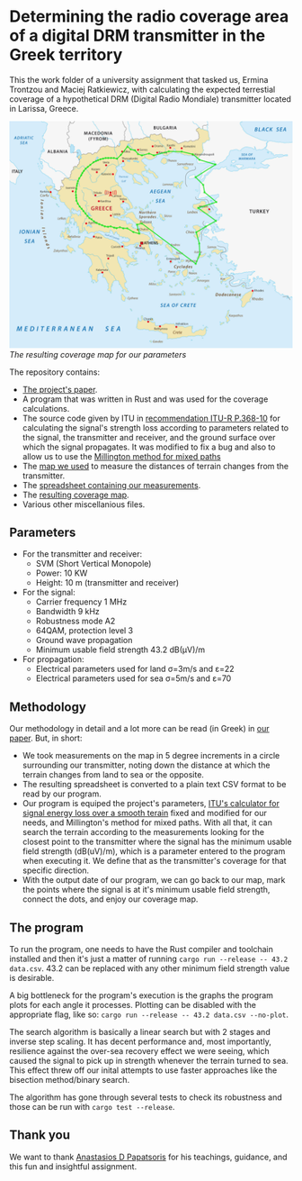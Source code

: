 # Determining the radio coverage area of a digital DRM transmitter in the Greek territory

This the work folder of a university assignment that tasked us, Ermina Trontzou and Maciej Ratkiewicz, with calculating the expected terrestial coverage of a hypothetical DRM (Digital Radio Mondiale) transmitter located in Larissa, Greece.

![resulting coverage map](https://github.com/Erek-Razou/wave-propagation/blob/main/coverage.png)
_The resulting coverage map for our parameters_


The repository contains:
- [The project's paper](https://github.com/Erek-Razou/wave-propagation/blob/main/WG05_TPRE_01.pdf).
- A program that was written in Rust and was used for the coverage calculations.
- The source code given by ITU in [recommendation ITU-R P.368-10](https://www.itu.int/rec/R-REC-P.368-10-202208-I/en) for calculating the signal's strength loss according to parameters related to the signal, the transmitter and receiver, and the ground surface over which the signal propagates.
  It was modified to fix a bug and also to allow us to use the [Millington method for mixed paths](https://www.itu.int/dms_pub/itu-r/opb/hdb/R-HDB-59-2014-PDF-E.pdf)
- The [map we used](https://github.com/Erek-Razou/wave-propagation/blob/main/lines.xcf) to measure the distances of terrain changes from the transmitter.
- The [spreadsheet containing our measurements](https://github.com/Erek-Razou/wave-propagation/blob/main/data.xlsx).
- The [resulting coverage map](https://github.com/Erek-Razou/wave-propagation/blob/main/coverage.png).
- Various other miscellanious files.

## Parameters

- For the transmitter and receiver:
  - SVM (Short Vertical Monopole)
  - Power: 10 KW
  - Height: 10 m (transmitter and receiver)
- For the signal:
  - Carrier frequency 1 MHz
  - Bandwidth 9 kHz
  - Robustness mode A2
  - 64QAM, protection level 3
  - Ground wave propagation
  - Minimum usable field strength 43.2 dB(μV)/m
- For propagation:
  - Electrical parameters used for land σ=3m/s and ε=22
  - Electrical parameters used for sea σ=5m/s and ε=70


## Methodology

Our methodology in detail and a lot more can be read (in Greek) in [our paper](https://github.com/Erek-Razou/wave-propagation/blob/main/WG05_TPRE_01.pdf).
But, in short:
- We took measurements on the map in 5 degree increments in a circle surrounding our transmitter, noting down the distance at which the terrain changes from land to sea or the opposite.
- The resulting spreadsheet is converted to a plain text CSV format to be read by our program.
- Our program is equiped the project's parameters, [ITU's calculator for signal energy loss over a smooth terain](https://github.com/Erek-Razou/wave-propagation/blob/main/LFMF/include/LFMF.h) fixed and modified for our needs, and Millington's method for mixed paths.
  With all that, it can search the terrain according to the measurements looking for the closest point to the transmitter where the signal has the minimum usable field strength (dB(uV)/m), which is a parameter entered to the program when executing it.
  We define that as the transmitter's coverage for that specific direction.
- With the output date of our program, we can go back to our map, mark the points where the signal is at it's minimum usable field strength, connect the dots, and enjoy our coverage map.


## The program

To run the program, one needs to have the Rust compiler and toolchain installed and then it's just a matter of running `cargo run --release -- 43.2 data.csv`.
43.2 can be replaced with any other minimum field strength value is desirable.

A big bottleneck for the program's execution is the graphs the program plots for each angle it processes.
Plotting can be disabled with the appropriate flag, like so: `cargo run --release -- 43.2 data.csv --no-plot`.

The search algorithm is basically a linear search but with 2 stages and inverse step scaling.
It has decent performance and, most importantly, resilience against the over-sea recovery effect we were seeing, which caused the signal to pick up in strength whenever the terrain turned to sea.
This effect threw off our inital attempts to use faster approaches like the bisection method/binary search.

The algorithm has gone through several tests to check its robustness and those can be run with `cargo test --release`.


## Thank you 

We want to thank [Anastasios D Papatsoris](https://www.researchgate.net/profile/Anastasios-Papatsoris) for his teachings, guidance, and this fun and insightful assignment.

